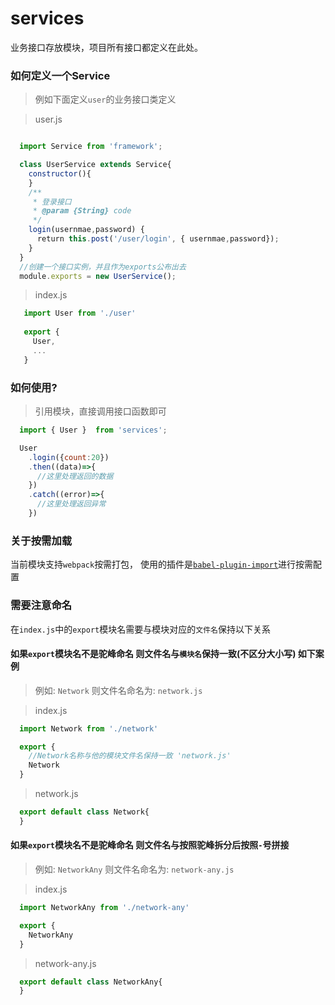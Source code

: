 # services

业务接口存放模块，项目所有接口都定义在此处。

### 如何定义一个Service

> 例如下面定义`user`的业务接口类定义

> user.js
```js

  import Service from 'framework';

  class UserService extends Service{
    constructor(){
    }
    /**
     * 登录接口
     * @param {String} code
     */
    login(usernmae,password) {
      return this.post('/user/login', { usernmae,password});
    }
  }
  //创建一个接口实例，并且作为exports公布出去
  module.exports = new UserService();
```

> index.js

```js
   import User from './user' 
   
   export {
     User,
     ...
   }
```

### 如何使用?

> 引用模块，直接调用接口函数即可

```js
  import { User }  from 'services';

  User
    .login({count:20})
    .then((data)=>{
      //这里处理返回的数据
    })
    .catch((error)=>{
      //这里处理返回异常
    })
```

### 关于按需加载

当前模块支持`webpack`按需打包，
使用的插件是[`babel-plugin-import`](https://github.com/ant-design/babel-plugin-import)进行按需配置

### 需要注意命名

在`index.js`中的`export`模块名需要与模块对应的`文件名`保持以下关系

#### 如果`export`模块名不是驼峰命名 则文件名与`模块名`保持一致(不区分大小写) 如下案例

> 例如: `Network`  则文件名命名为: `network.js`

> index.js

```js
  import Network from './network'

  export {
    //Network名称与他的模块文件名保持一致 'network.js'
    Network
  }
```

> network.js

```js
  export default class Network{
  }
```

#### 如果`export`模块名不是驼峰命名 则文件名与按照驼峰拆分后按照`-`号拼接

> 例如: `NetworkAny`  则文件名命名为: `network-any.js`

> index.js

```js
  import NetworkAny from './network-any'

  export {
    NetworkAny
  }
```

> network-any.js

```js
  export default class NetworkAny{
  }
```
